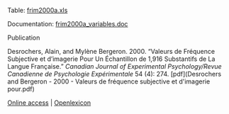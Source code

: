 Table: [frim2000a.xls](frim2000a.xls)

Documentation: [frim2000a_variables.doc](frim2000a_variables.doc)

Publication

Desrochers, Alain, and Mylène Bergeron. 2000. “Valeurs de Fréquence Subjective et d’imagerie Pour Un Échantillon de 1,916 Substantifs de La Langue Française.” _Canadian Journal of Experimental Psychology/Revue Canadienne de Psychologie Expérimentale_ 54 (4): 274. [pdf](Desrochers and Bergeron - 2000 - Valeurs de fréquence subjective et d'imagerie pour.pdf)

[Online access](http://www.lexique.org/shiny/openlexicon) | [Openlexicon](http://chrplr.github.io/openlexicon)
